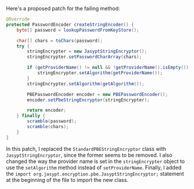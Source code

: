 Here's a proposed patch for the failing method:

```java
@Override
protected PasswordEncoder createStringEncoder() {
    byte[] password = lookupPasswordFromKeyStore();

    char[] chars = toChars(password);
    try {
        stringEncrypter = new JasyptStringEncryptor();
        stringEncrypter.setPasswordCharArray(chars);

        if (getProviderName() != null && !getProviderName().isEmpty()) {
            stringEncrypter.setAlgorithm(getProviderName());
        }
        stringEncrypter.setAlgorithm(getAlgorithm());

        PBEPasswordEncoder encoder = new PBEPasswordEncoder();
        encoder.setPbeStringEncryptor(stringEncrypter);

        return encoder;
    } finally {
        scramble(password);
        scramble(chars);
    }
}
```

In this patch, I replaced the `StandardPBEStringEncryptor` class with `JasyptStringEncryptor`, since the former seems to be removed. I also changed the way the provider name is set in the `stringEncrypter` object to use the `setAlgorithm` method instead of `setProviderName`. Finally, I added the `import org.jasypt.encryption.pbe.JasyptStringEncryptor;` statement at the beginning of the file to import the new class.